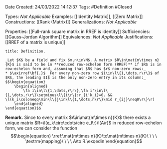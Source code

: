 <br />
<br />

Date Created: 24/03/2022 14:12:37
Tags: #Definition #Closed 

Types: _Not Applicable_
Examples: [[Identity Matrix]], [[Zero Matrix]]
Constructions: [[Rank (Matrix)]]
Generalizations: _Not Applicable_

Properties: [[Full-rank square matrix in RREF is identity]]
Sufficiencies: [[Gauss-Jordan Algorithm]]
Equivalences: _Not Applicable_
Justifications: [[RREF of a matrix is unique]]

``` ad-Definition
title: Definition.

_Let $K$ be a field and fix $m,n\in\N$. A matrix $R\in\mat{m\times n}{K}$ is said to be in **reduced row-echelon form (RREF)** if $R$ is in row-echelon form and, assuming that $R$ has $r$ non-zero rows:_
* $\axirref\bf{.}$ _For every non-zero row $i\in\l\{1,\dots,r\r\}$ of $R$, the leading $1$ is the only non-zero entry in its column:_
$$\begin{equation}
    \begin{aligned}
        \fa i\in\l\{1,\dots,r\r\},\fa i'\in\l\{1,\dots,r\r\}\setminus\l\{i\r\}:r_{i'k_i}=0. && \l(k_i\coloneqq\min\l\{j\in\l\{1,\dots,n\r\}\mid r_{ij}\neq0\r\}\r)
    \end{aligned}
\end{equation}$$

```

**Remark.** Since to every matrix $A\in\mat{m\times n}{K}$ there exists a unique matrix $R=\l(e_k\circ\cdots\circ e_l\r)\l(A\r)$ in reduced row-echelon form, we can consider the function
$$\begin{equation}
    \rref:\mat{m\times n}{K}\to\mat{m\times n}{K}\ \ \ \ \textrm{mapping}\ \ \ \ A\to R.\exqedin
\end{equation}$$
